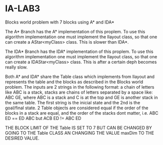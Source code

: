 # IA-LAB3
Blocks world problem with 7 blocks using A* and IDA*

The A* Branch has the A* implementation of this proplem. To use this algorithm implementation one must implement the Ilayout class, so that one can create a AStar\<myClass\> class. This is slower than IDA*.

The IDA* Branch has the IDA* implementation of this proplem. To use this algorithm implementation one must implement the Ilayout class, so that one can create a IDAStar\<myClass\> class. This is after a certain deph becomes really slow.

Both A* and IDA* share the Table class which implements from Ilayout and represents the table and the blocks as described in the Blocks world problem.
The inputs are 2 strings in the following format: a chain of letters like ABC is a stack, stacks are chains of letters separated by a space like: ABC GE, where ABC is a stack and C is at the top and GE is another stack in the same table. The first string is the inicial state and the 2nd is the goal/final state.
2 Table objects are considered equal if the order of the blocks in a stack are equal, and the order of the stacks dont matter, i.e. ABC ED == ED ABC but ACB ED != ABC ED


THE BLOCK LIMIT OF THE Table IS SET TO 7 BUT CAN BE CHANGED BY GOING TO THE Table CLASS AN CHANGING THE VALUE maxDim TO THE DESIRED VALUE.
